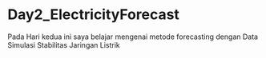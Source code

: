 # Day2_ElectricityForecast
Pada Hari kedua ini saya belajar mengenai metode forecasting dengan Data Simulasi Stabilitas Jaringan Listrik
